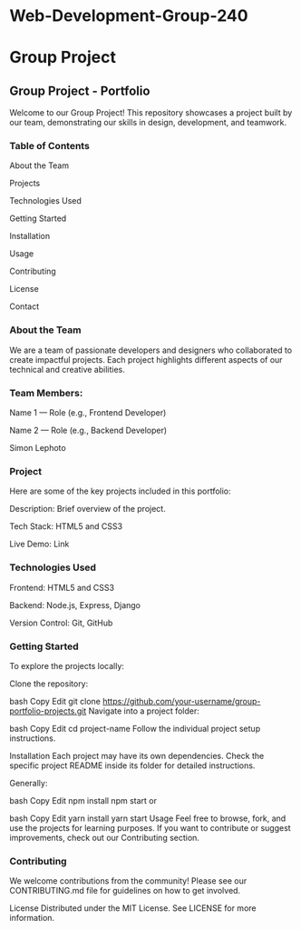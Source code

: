 # Web-Development-Group-240

# Group Project 


## Group Project - Portfolio
Welcome to our Group Project! This repository showcases a project built by our team, demonstrating our skills in design, development, and teamwork.

### Table of Contents
About the Team

Projects

Technologies Used

Getting Started

Installation

Usage

Contributing

License

Contact

### About the Team
We are a team of passionate developers and designers who collaborated to create impactful projects. Each project highlights different aspects of our technical and creative abilities.

### Team Members:

Name 1 — Role (e.g., Frontend Developer)

Name 2 — Role (e.g., Backend Developer)

Simon Lephoto 

### Project
Here are some of the key projects included in this portfolio:

Description: Brief overview of the project.

Tech Stack: HTML5 and CSS3

Live Demo: Link


### Technologies Used
Frontend: HTML5 and CSS3

Backend: Node.js, Express, Django

Version Control: Git, GitHub

### Getting Started
To explore the projects locally:

Clone the repository:

bash
Copy
Edit
git clone https://github.com/your-username/group-portfolio-projects.git
Navigate into a project folder:

bash
Copy
Edit
cd project-name
Follow the individual project setup instructions.

Installation
Each project may have its own dependencies. Check the specific project README inside its folder for detailed instructions.

Generally:

bash
Copy
Edit
npm install
npm start
or

bash
Copy
Edit
yarn install
yarn start
Usage
Feel free to browse, fork, and use the projects for learning purposes. If you want to contribute or suggest improvements, check out our Contributing section.

### Contributing
We welcome contributions from the community!
Please see our CONTRIBUTING.md file for guidelines on how to get involved.

License
Distributed under the MIT License. See LICENSE for more information.

